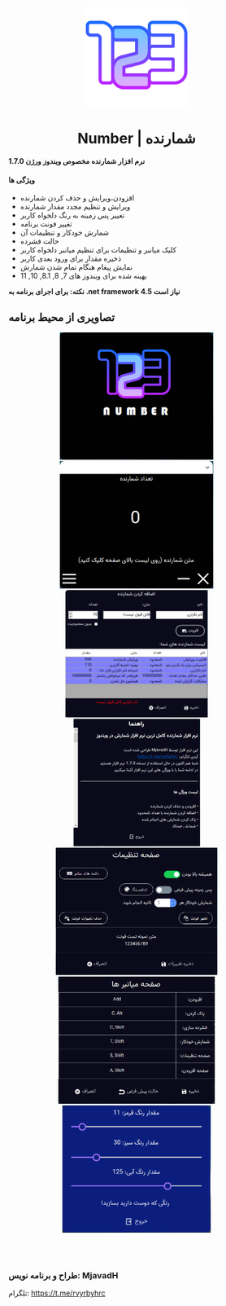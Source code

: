 <p align="center">
<img src="https://github.com/MjavadH/Number/blob/master/Number/Resources/numbers.png" with="200px" height="200px">
  
  <h1 align="center">Number | شمارنده</h1>
</p>

<b>  نرم افزار شمارنده مخصوص ویندوز ورژن 1.7.0 </b>

<h4>
ویژگی ها
</h4>

- افزودن،ویرایش و حذف کردن شمارنده
- ویرایش و تنظیم مجدد مقدار شمارنده
- تغییر پس زمینه به رنگ دلخواه کاربر
- تغییر فونت برنامه
- شمارش خودکار و تنظیمات آن
- حالت فشرده
- کلیک میانبر و تنظیمات برای تنظیم میانبر دلخواه کاربر
- ذخیره مقدار برای ورود بعدی کاربر
- نمایش پیغام هنگام تمام شدن شمارش
- بهینه شده برای ویندوز های 7, 8, 8.1, 10, 11

<b>نکته: برای اجرای برنامه به .net framework 4.5 نیاز است</b>

<h2>
  تصاویری از محیط برنامه
</h2>

<p align="center">
  <img with="250px" height="250px" center src="https://github.com/MjavadH/Number/blob/master/ScreenShot/SplashPage.png">
  <img with="250px" height="250px" center src="https://github.com/MjavadH/Number/blob/master/ScreenShot/MainPage.png">
  <img with="250px" height="250px" center src="https://github.com/MjavadH/Number/blob/master/ScreenShot/AddPage.png">
  <img with="250px" height="250px" center src="https://github.com/MjavadH/Number/blob/master/ScreenShot/HelpPage.png">
  <img with="250px" height="250px" center src="https://github.com/MjavadH/Number/blob/master/ScreenShot/SettingPage.png">
  <img with="250px" height="250px" center src="https://github.com/MjavadH/Number/blob/master/ScreenShot/ShortKeyPage.png">
  <img with="250px" height="250px" center src="https://github.com/MjavadH/Number/blob/master/ScreenShot/ChangeColorPage.png">
</p>
<br><br>

<h3>
طراح و برنامه نویس: MjavadH
</h3>

تلگرام: 
<a href="https://t.me/rvyrbyhrc">https://t.me/rvyrbyhrc</a>

